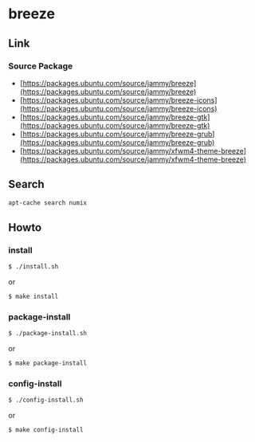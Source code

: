 
# breeze

## Link

### Source Package

* [https://packages.ubuntu.com/source/jammy/breeze](https://packages.ubuntu.com/source/jammy/breeze)
* [https://packages.ubuntu.com/source/jammy/breeze-icons](https://packages.ubuntu.com/source/jammy/breeze-icons)
* [https://packages.ubuntu.com/source/jammy/breeze-gtk](https://packages.ubuntu.com/source/jammy/breeze-gtk)
* [https://packages.ubuntu.com/source/jammy/breeze-grub](https://packages.ubuntu.com/source/jammy/breeze-grub)
* [https://packages.ubuntu.com/source/jammy/xfwm4-theme-breeze](https://packages.ubuntu.com/source/jammy/xfwm4-theme-breeze)


## Search

``` sh
apt-cache search numix
```




## Howto


### install

``` sh
$ ./install.sh
```

or

``` sh
$ make install
```


### package-install

``` sh
$ ./package-install.sh
```

or

``` sh
$ make package-install
```


### config-install

``` sh
$ ./config-install.sh
```

or

``` sh
$ make config-install
```
